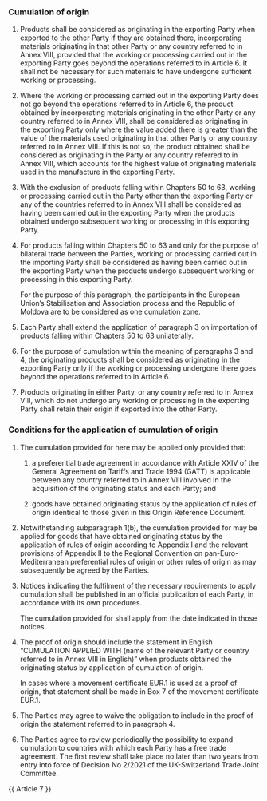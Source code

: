 ### Cumulation of origin

1. Products shall be considered as originating in the exporting Party when exported to the other Party if they are obtained there, incorporating materials originating in that other Party or any country referred to in Annex VIII, provided that the working or processing carried out in the exporting Party goes beyond the operations referred to in Article 6. It shall not be necessary for such materials to have undergone sufficient working or processing.

2. Where the working or processing carried out in the exporting Party does not go beyond the operations referred to in Article 6, the product obtained by incorporating materials originating in the other Party or any country referred to in Annex VIII, shall be considered as originating in the exporting Party only where the value added there is greater than the value of the materials used originating in that other Party or any country referred to in Annex VIII. If this is not so, the product obtained shall be considered as originating in the Party or any country referred to in Annex VIII, which accounts for the highest value of originating materials used in the manufacture in the exporting Party.

3. With the exclusion of products falling within Chapters 50 to 63, working or processing carried out in the Party other than the exporting Party or any of the countries referred to in Annex VIII shall be considered as having been carried out in the exporting Party when the products obtained undergo subsequent working or processing in this exporting Party.

4. For products falling within Chapters 50 to 63 and only for the purpose of bilateral trade between the Parties, working or processing carried out in the importing Party shall be considered as having been carried out in the exporting Party when the products undergo subsequent working or processing in this exporting Party.

    For the purpose of this paragraph, the participants in the European Union’s Stabilisation and Association process and the Republic of Moldova are to be considered as one cumulation zone.

5. Each Party shall extend the application of paragraph 3 on importation of products falling within Chapters 50 to 63 unilaterally.

6. For the purpose of cumulation within the meaning of paragraphs 3 and 4, the originating products shall be considered as originating in the exporting Party only if the working or processing undergone there goes beyond the operations referred to in Article 6.

7. Products originating in either Party, or any country referred to in Annex VIII, which do not undergo any working or processing in the exporting Party shall retain their origin if exported into the other Party.

### Conditions for the application of cumulation of origin

1. The cumulation provided for here may be applied only provided that:

   1. a preferential trade agreement in accordance with Article XXIV of the General Agreement on Tariffs and Trade 1994 (GATT) is applicable between any country referred to in Annex VIII involved in the acquisition of the originating status and each Party; and

   2. goods have obtained originating status by the application of rules of origin identical to those given in this Origin Reference Document.

2. Notwithstanding subparagraph 1(b), the cumulation provided for may be applied for goods that have obtained originating status by the application of rules of origin according to Appendix I and the relevant provisions of Appendix II to the Regional Convention on pan-Euro-Mediterranean preferential rules of origin or other rules of origin as may subsequently be agreed by the Parties. 

3. Notices indicating the fulfilment of the necessary requirements to apply cumulation shall be published in an official publication of each Party, in accordance with its own procedures.

    The cumulation provided for shall apply from the date indicated in those notices.

4. The proof of origin should include the statement in English “CUMULATION APPLIED WITH (name of the relevant Party or country referred to in Annex VIII in English)” when products obtained the originating status by application of cumulation of origin.

    In cases where a movement certificate EUR.1 is used as a proof of origin, that statement shall be made in Box 7 of the movement certificate EUR.1.

5. The Parties may agree to waive the obligation to include in the proof of origin the statement referred to in paragraph 4. 

6. The Parties agree to review periodically the possibility to expand cumulation to countries with which each Party has a free trade agreement. The first review shall take place no later than two years from entry into force of Decision No 2/2021 of the UK-Switzerland Trade Joint Committee.

{{ Article 7 }}